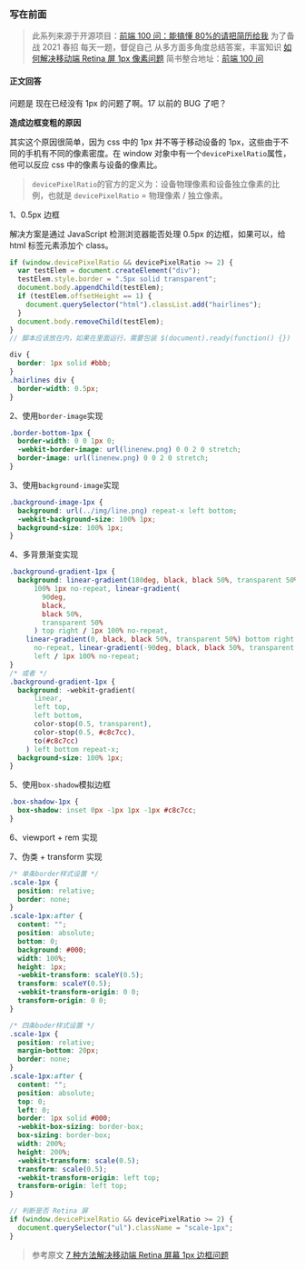 ### 写在前面

> 此系列来源于开源项目：[前端 100 问：能搞懂 80%的请把简历给我](https://github.com/yygmind/blog/issues/43)
> 为了备战 2021 春招
> 每天一题，督促自己
> 从多方面多角度总结答案，丰富知识
> [如何解决移动端 Retina 屏 1px 像素问题](https://github.com/Advanced-Frontend/Daily-Interview-Question/issues/115)
> 简书整合地址：[前端 100 问](https://www.jianshu.com/c/70e2e00df1b0)

#### 正文回答

问题是 现在已经没有 1px 的问题了啊。17 以前的 BUG 了吧？

**造成边框变粗的原因**

其实这个原因很简单，因为 css 中的 1px 并不等于移动设备的 1px，这些由于不同的手机有不同的像素密度。在 window 对象中有一个`devicePixelRatio`属性，他可以反应 css 中的像素与设备的像素比。

> `devicePixelRatio`的官方的定义为：设备物理像素和设备独立像素的比例，也就是 `devicePixelRatio` = 物理像素 / 独立像素。

1、0.5px 边框

解决方案是通过 JavaScript 检测浏览器能否处理 0.5px 的边框，如果可以，给 html 标签元素添加个 class。

```js
if (window.devicePixelRatio && devicePixelRatio >= 2) {
  var testElem = document.createElement("div");
  testElem.style.border = ".5px solid transparent";
  document.body.appendChild(testElem);
  if (testElem.offsetHeight == 1) {
    document.querySelector("html").classList.add("hairlines");
  }
  document.body.removeChild(testElem);
}
// 脚本应该放在内，如果在里面运行，需要包装 $(document).ready(function() {})
```

```css
div {
  border: 1px solid #bbb;
}
.hairlines div {
  border-width: 0.5px;
}
```

2、使用`border-image`实现

```css
.border-bottom-1px {
  border-width: 0 0 1px 0;
  -webkit-border-image: url(linenew.png) 0 0 2 0 stretch;
  border-image: url(linenew.png) 0 0 2 0 stretch;
}
```

3、使用`background-image`实现

```css
.background-image-1px {
  background: url(../img/line.png) repeat-x left bottom;
  -webkit-background-size: 100% 1px;
  background-size: 100% 1px;
}
```

4、多背景渐变实现

```css
.background-gradient-1px {
  background: linear-gradient(180deg, black, black 50%, transparent 50%) top left /
      100% 1px no-repeat, linear-gradient(
        90deg,
        black,
        black 50%,
        transparent 50%
      ) top right / 1px 100% no-repeat,
    linear-gradient(0, black, black 50%, transparent 50%) bottom right / 100% 1px
      no-repeat, linear-gradient(-90deg, black, black 50%, transparent 50%) bottom
      left / 1px 100% no-repeat;
}
/* 或者 */
.background-gradient-1px {
  background: -webkit-gradient(
      linear,
      left top,
      left bottom,
      color-stop(0.5, transparent),
      color-stop(0.5, #c8c7cc),
      to(#c8c7cc)
    ) left bottom repeat-x;
  background-size: 100% 1px;
}
```

5、使用`box-shadow`模拟边框

```css
.box-shadow-1px {
  box-shadow: inset 0px -1px 1px -1px #c8c7cc;
}
```

6、viewport + rem 实现

7、伪类 + transform 实现

```css
/* 单条border样式设置 */
.scale-1px {
  position: relative;
  border: none;
}
.scale-1px:after {
  content: "";
  position: absolute;
  bottom: 0;
  background: #000;
  width: 100%;
  height: 1px;
  -webkit-transform: scaleY(0.5);
  transform: scaleY(0.5);
  -webkit-transform-origin: 0 0;
  transform-origin: 0 0;
}

/* 四条boder样式设置 */
.scale-1px {
  position: relative;
  margin-bottom: 20px;
  border: none;
}
.scale-1px:after {
  content: "";
  position: absolute;
  top: 0;
  left: 0;
  border: 1px solid #000;
  -webkit-box-sizing: border-box;
  box-sizing: border-box;
  width: 200%;
  height: 200%;
  -webkit-transform: scale(0.5);
  transform: scale(0.5);
  -webkit-transform-origin: left top;
  transform-origin: left top;
}
```

```js
// 判断是否 Retina 屏
if (window.devicePixelRatio && devicePixelRatio >= 2) {
  document.querySelector("ul").className = "scale-1px";
}
```

> 参考原文 [7 种方法解决移动端 Retina 屏幕 1px 边框问题](https://juejin.cn/post/6844903456717668359)

